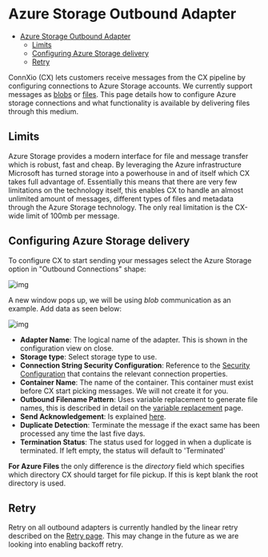 # Azure Storage Outbound Adapter

- [Azure Storage Outbound Adapter](#azure-storage-outbound-adapter)
  - [Limits](#limits)
  - [Configuring Azure Storage delivery](#configuring-azure-storage-delivery)
  - [Retry](#retry)

ConnXio (CX) lets customers receive messages from the CX pipeline by configuring connections to Azure Storage accounts. We currently support messages as [blobs](https://azure.microsoft.com/en-us/services/storage/blobs/) or [files](https://docs.microsoft.com/en-us/azure/storage/files/storage-how-to-create-file-share?tabs=azure-portal). This page details how to configure Azure storage connections and what functionality is available by delivering files through this medium.

## Limits

Azure Storage provides a modern interface for file and message transfer which is robust, fast and cheap. By leveraging the Azure infrastructure Microsoft has turned storage into a powerhouse in and of itself which CX takes full advantage of. Essentially this means that there are very few limitations on the technology itself, this enables CX to handle an almost unlimited amount of messages, different types of files and metadata through the Azure Storage technology. The only real limitation is the CX-wide limit of 100mb per message.

## Configuring Azure Storage delivery

To configure CX to start sending your messages select the Azure Storage option in "Outbound Connections" shape:

![img](https://cmhpictsa.blob.core.windows.net/pictures/Outbound%20adapter%20menu.PNG?sv=2020-08-04&st=2021-11-08T12%3A31%3A58Z&se=2040-11-09T12%3A31%3A00Z&sr=b&sp=r&sig=a6JtbEkJT287%2BgNvJN3pR5fpONaBX6eyXHeDQS%2FD5cs%3D)

A new window pops up, we will be using *blob* communication as an example. Add data as seen below:

![img](https://cmhpictsa.blob.core.windows.net/pictures/Azure%20storage%20outbound%20config.png?sv=2020-08-04&st=2022-01-11T10%3A02%3A00Z&se=2040-01-12T10%3A02%3A00Z&sr=b&sp=r&sig=n1M2hC1A8hmmwepy%2Fcd%2FdQ78%2FTCQ5lIH3MXoKaSXcnY%3D)

- **Adapter Name**: The logical name of the adapter. This is shown in the configuration view on close.
- **Storage type**: Select storage type to use.
- **Connection String Security Configuration**: Reference to the [Security Configuration](/Documentation/Security/Security%20Configurations.md) that contains the relevant connection properties.
- **Container Name**: The name of the container. This container must exist before CX start picking messages. We will not create it for you.
- **Outbound Filename Pattern**: Uses variable replacement to generate file names, this is described in detail on the [variable replacement](/Documentation/Transformation/Variable%20Replacement.md) page.
- **Send Acknowledgement**: Is explained [here](/Documentation/Adapters/Outbound/Acknowledgment.md).
- **Duplicate Detection**: Terminate the message if the exact same has been processed any time the last five days.
- **Termination Status**: The status used for logged in when a duplicate is terminated. If left empty, the status will default to 'Terminated'

**For Azure Files** the only difference is the *directory* field which specifies which directory CX should target for file pickup. If this is kept blank the root directory is used.

## Retry

Retry on all outbound adapters is currently handled by the linear retry described on the [Retry page](/Documentation/Retry.md). This may change in the future as we are looking into enabling backoff retry.

